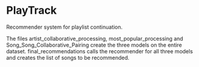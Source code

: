 # PlayTrack
Recommender system for playlist continuation.

The files artist_collaborative_processing, most_popular_processing and Song_Song_Collaborative_Pairing create the three models on the entire dataset.
final_recommendations calls the recommender for all three models and creates the list of songs to be recommended.
